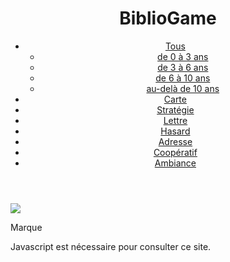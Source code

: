 <!DOCTYPE html>
<html lang="fr">
<head>
  <meta charset="UTF-8">
  <meta http-equiv="X-UA-Compatible" content="IE=edge">
  <meta name="viewport" content="width=device-width, initial-scale=1.0">
  <title>BiblioGame</title>
  <link rel="stylesheet" href="styles.css">
</head>
  <header>
      <h1>BiblioGame</h1>
          <div>
            <nav>
              <ul>
                <li className="deroulant">
                    <a href="#">Tous</a>
                      <ul className="sous">
                          <li>
                              <a href="#">de 0 à 3 ans</a>
                          </li>
                          <li>
                              <a href="#">de 3 à 6 ans</a>
                          </li>
                          <li>
                              <a href="#">de 6 à 10 ans</a>
                          </li>
                          <li>
                              <a href="#">au-delà de 10 ans</a>
                          </li>
                      </ul>
                </li>
                <li>
                    <a href="#">Carte</a>
                    <Subfolder />
                </li>
                <li>
                    <a href="#">Stratégie</a>
                    <Subfolder />
                </li>
                <li>
                    <a href="#">Lettre</a>
                    <Subfolder />
                </li>
                <li>
                    <a href="#">Hasard</a>
                    <Subfolder />
                </li>
                <li>
                    <a href="#">Adresse</a>
                    <Subfolder />
                </li>
                <li>
                    <a href="#">Coopératif</a>
                    <Subfolder />
                </li>
                <li>
                    <a href="#">Ambiance</a>
                    <Subfolder />
                </li>
            </ul>
        </nav>
      </div>
  </header>
<body>
  <div id="mainContent"></div> 
  <div>
        <img src="../../images/jeu 1.jpg" />
        <title>Jeu de société</title>
        <p>Marque</p>
    </div>

  <noscript>
      Javascript est nécessaire pour consulter ce site.
  </noscript>

  <script type="module" src="/index.js"></script>
</body>
</html>
